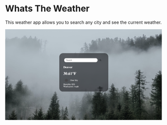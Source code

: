 # Whats The Weather
This weather app allows you to search any city and see the current weather.

![img](./weatherapp.png)